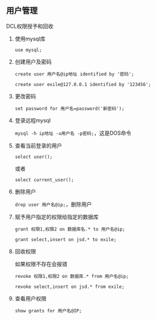 ## 用户管理

DCL权限授予和回收

1. 使用mysql库

   `use mysql;`

2. 创建用户及密码

   `create user 用户名@ip地址 identified by '密码';`

   `create user exile@127.0.0.1 identified by '123456';`

3. 更改密码

   `set password for 用户名=password('新密码');`

4. 登录远程mysql

   `mysql -h ip地址 -u用户名 -p密码;`，这是DOS命令

5. 查看当前登录的用户

   `select user();`

   或者

   `select current_user();`

6. 删除用户

   `drop user 用户名@ip;`，删除用户

7. 赋予用户指定的权限给指定的数据库

   `grant 权限1,权限2 on 数据库名.* to 用户名@ip;`

   `grant select,insert on jsd.* to exile;`

8. 回收权限

   如果权限不存在会报错

   `revoke 权限1,权限2 on 数据库.* from 用户名@ip;`

   `revoke select,insert on jsd.* from exile;`

9. 查看用户权限

   `show grants for 用户名@IP;`

   



















